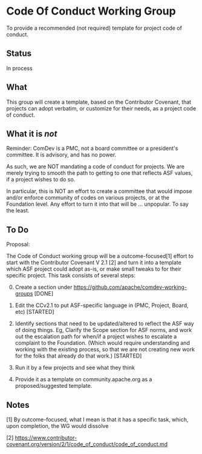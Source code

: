 # Code Of Conduct Working Group

To provide a recommended (not required) template for project code of
conduct.

## Status

In process

## What

This group will create a template, based on the Contributor Covenant,
that projects can adopt verbatim, or customize for their needs, as a
project code of conduct.

## What it is *not*

Reminder: ComDev is a PMC, not a board committee or a president's
committee. It is advisory, and has no power.

As such, we are NOT mandating a code of conduct for projects. We are
merely trying to smooth the path to getting to one that reflects ASF
values, if a project wishes to do so.

In particular, this is NOT an effort to create a committee that would
impose and/or enforce community of codes on various projects, or at
the Foundation level. Any effort to turn it into that will 
be … unpopular. To say the least.

## To Do

Proposal:

The Code of Conduct working group will be a outcome-focused[1] effort to start with the Contributor Covenant V 2.1 [2] and turn it into a template which ASF project could adopt as-is, or make small tweaks to for their specific project. This task consists of several steps:

0) Create a section under https://github.com/apache/comdev-working-groups [DONE]

1) Edit the CCv2.1 to put ASF-specific language in (PMC, Project, Board, etc) [STARTED]

2) Identify sections that need to be updated/altered to reflect the ASF way of doing things. Eg, Clarify the Scope section for ASF norms, and work out the escalation path for when/if a project wishes to escalate a complaint to the Foundation. (Which would require understanding and working with the existing process, so that we are not creating new work for the folks that already do that work.) [STARTED]

3) Run it by a few projects and see what they think

4) Provide it as a template on community.apache.org as a proposed/suggested template.

## Notes

[1] By outcome-focused, what I mean is that it has a specific task, which, upon completion, the WG would dissolve

[2] https://www.contributor-covenant.org/version/2/1/code_of_conduct/code_of_conduct.md


